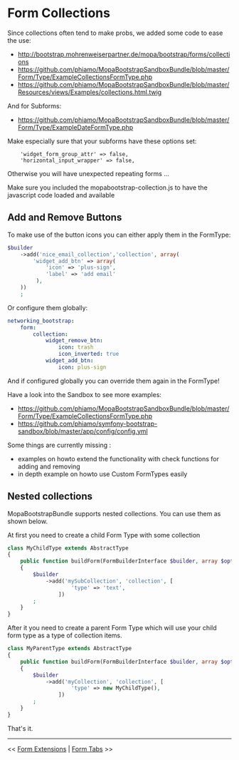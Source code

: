 Form Collections
================

Since collections often tend to make probs, we added some code to ease the use:

 * http://bootstrap.mohrenweiserpartner.de/mopa/bootstrap/forms/collections
 * https://github.com/phiamo/MopaBootstrapSandboxBundle/blob/master/Form/Type/ExampleCollectionsFormType.php
 * https://github.com/phiamo/MopaBootstrapSandboxBundle/blob/master/Resources/views/Examples/collections.html.twig

And for Subforms:

 * https://github.com/phiamo/MopaBootstrapSandboxBundle/blob/master/Form/Type/ExampleDateFormType.php

Make especially sure that your subforms have these options set:

```
    'widget_form_group_attr' => false,
    'horizontal_input_wrapper' => false,
```
Otherwise you will have unexpected repeating forms ...

Make sure you included the mopabootstrap-collection.js to have the javascript code loaded and available

Add and Remove Buttons
----------------------

To make use of the button icons you can either apply them in the FormType:

```php
$builder
    ->add('nice_email_collection','collection', array(
        'widget_add_btn' => array(
            'icon' => 'plus-sign',
            'label' => 'add email'
         ),
    ))
    ;
```

Or configure them globally:</p>

```yaml
networking_bootstrap:
    form:
        collection:
            widget_remove_btn:
                icon: trash
                icon_inverted: true
            widget_add_btn:
                icon: plus-sign
```

And if configured globally you can override them again in the FormType!

Have a look into the Sandbox to see more examples:

* https://github.com/phiamo/MopaBootstrapSandboxBundle/blob/master/Form/Type/ExampleCollectionsFormType.php
* https://github.com/phiamo/symfony-bootstrap-sandbox/blob/master/app/config/config.yml

Some things are currently missing :

 * examples on howto extend the functionality with check functions for adding and removing
 * in depth example on howto use Custom FormTypes easily

Nested collections
----------------------

MopaBootstrapBundle supports nested collections. You can use them as shown below.

At first you need to create a child Form Type with some collection
```php
class MyChildType extends AbstractType
{
    public function buildForm(FormBuilderInterface $builder, array $options)
    {
        $builder
            ->add('mySubCollection', 'collection', [
                    'type' => 'text',
                ])
        ;
    }
}
```

After it you need to create a parent Form Type which will use your child form type as a type of collection items.

```php
class MyParentType extends AbstractType
{
    public function buildForm(FormBuilderInterface $builder, array $options)
    {
        $builder
            ->add('myCollection', 'collection', [
                    'type' => new MyChildType(),
                ])
        ;
    }
}
```
That's it.

---

<< [Form Extensions](1-form-extension-templates.md) | [Form Tabs](3-form-tabs.md) >>
